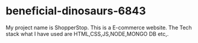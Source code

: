 # beneficial-dinosaurs-6843

My project name is ShopperStop. This is a E-commerce website.
The Tech stack what I have used are HTML,CSS,JS,NODE,MONGO DB etc,.
